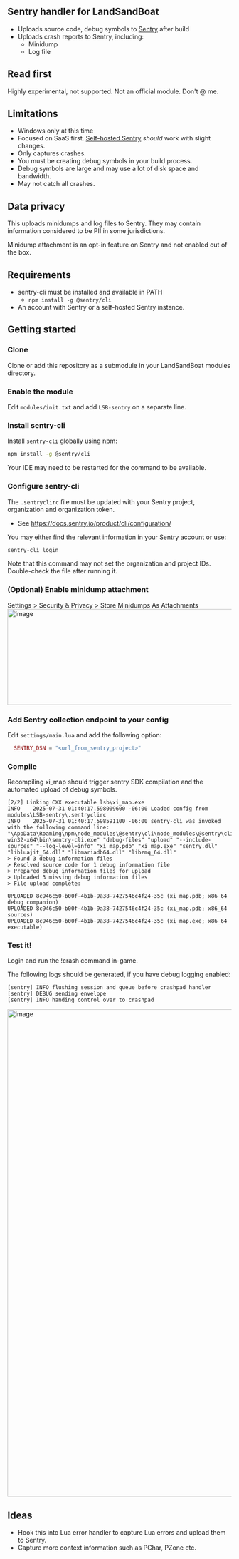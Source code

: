## Sentry handler for LandSandBoat
- Uploads source code, debug symbols to [Sentry](https://sentry.io/) after build
- Uploads crash reports to Sentry, including:
    - Minidump
    - Log file

## Read first
Highly experimental, not supported. Not an official module. Don't @ me.

## Limitations
- Windows only at this time
- Focused on SaaS first. [Self-hosted Sentry](https://develop.sentry.dev/self-hosted/) _should_ work with slight changes.
- Only captures crashes.
- You must be creating debug symbols in your build process.
- Debug symbols are large and may use a lot of disk space and bandwidth.
- May not catch all crashes.

## Data privacy
This uploads minidumps and log files to Sentry. They may contain information considered to be PII in some jurisdictions.

Minidump attachment is an opt-in feature on Sentry and not enabled out of the box.

## Requirements
- sentry-cli must be installed and available in PATH
    - `npm install -g @sentry/cli`
- An account with Sentry or a self-hosted Sentry instance.

## Getting started
### Clone
Clone or add this repository as a submodule in your LandSandBoat modules directory.

### Enable the module
Edit `modules/init.txt` and add `LSB-sentry` on a separate line.

### Install sentry-cli
Install `sentry-cli` globally using npm:

```bash
npm install -g @sentry/cli
```

Your IDE may need to be restarted for the command to be available.

### Configure sentry-cli
The `.sentryclirc` file must be updated with your Sentry project, organization and organization token.
  - See https://docs.sentry.io/product/cli/configuration/

You may either find the relevant information in your Sentry account or use:
```bash
sentry-cli login
```

Note that this command may not set the organization and project IDs. 
Double-check the file after running it.

### (Optional) Enable minidump attachment
Settings > Security & Privacy > Store Minidumps As Attachments
<img width="1661" height="215" alt="image" src="https://github.com/user-attachments/assets/932d6cde-a5e3-41f9-9e93-0195acfd7d04" />

### Add Sentry collection endpoint to your config
Edit `settings/main.lua` and add the following option:

```lua
  SENTRY_DSN = "<url_from_sentry_project>"
```

### Compile
Recompiling xi_map should trigger sentry SDK compilation and the automated upload of debug symbols.
```
[2/2] Linking CXX executable lsb\xi_map.exe
INFO    2025-07-31 01:40:17.598009600 -06:00 Loaded config from modules\LSB-sentry\.sentryclirc
INFO    2025-07-31 01:40:17.598591100 -06:00 sentry-cli was invoked with the following command line: "\AppData\Roaming\npm\node_modules\@sentry\cli\node_modules\@sentry\cli-win32-x64\bin\sentry-cli.exe" "debug-files" "upload" "--include-sources" "--log-level=info" "xi_map.pdb" "xi_map.exe" "sentry.dll" "libluajit_64.dll" "libmariadb64.dll" "libzmq_64.dll"
> Found 3 debug information files
> Resolved source code for 1 debug information file
> Prepared debug information files for upload
> Uploaded 3 missing debug information files
> File upload complete:

UPLOADED 8c946c50-b00f-4b1b-9a38-7427546c4f24-35c (xi_map.pdb; x86_64 debug companion)
UPLOADED 8c946c50-b00f-4b1b-9a38-7427546c4f24-35c (xi_map.pdb; x86_64 sources)
UPLOADED 8c946c50-b00f-4b1b-9a38-7427546c4f24-35c (xi_map.exe; x86_64 executable)
```

### Test it!
Login and run the !crash command in-game.

The following logs should be generated, if you have debug logging enabled:
```
[sentry] INFO flushing session and queue before crashpad handler
[sentry] DEBUG sending envelope
[sentry] INFO handing control over to crashpad
```

<img width="1947" height="1093" alt="image" src="https://github.com/user-attachments/assets/badfff4b-5714-4be8-a0b1-ea85676ba33a" />

## Ideas
- Hook this into Lua error handler to capture Lua errors and upload them to Sentry.
- Capture more context information such as PChar, PZone etc.
